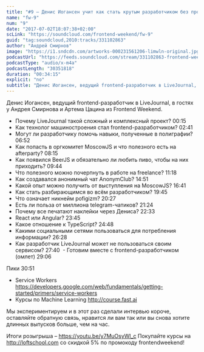 ```yaml
---
title: "#9 – Денис Иогансен учит как стать крутым разработчиком без профильного образования"
name: "fw-9"
num: "9"
date: "2017-07-02T18:07:38+02:00"
scLink: "https://soundcloud.com/frontend-weekend/fw-9"
guid: "tag:soundcloud,2010:tracks/331102863"
author: "Андрей Смирнов"
image: "https://i1.sndcdn.com/artworks-000231561206-limwln-original.jpg"
podcastUrl: "https://feeds.soundcloud.com/stream/331102863-frontend-weekend-fw-9.m4a"
podcastType: "audio/x-m4a"
podcastLength: "30351818"
duration: "00:34:15"
explicit: "no"
subtitle: "Денис Иогансен, ведущий frontend-разработчик в LiveJournal, в гостях у Андрея Смирнова и Артема Цацина из Frontend Weekend."
---
```

Денис Иогансен, ведущий frontend-разработчик в LiveJournal, в гостях у Андрея Смирнова и Артема Цацина из Frontend Weekend.

- Почему LiveJournal такой сложный и комплексный проект? 00:15
- Как технолог машиностроения стал frontend-разработчиком? 02:41
- Могут ли разработчику помочь навыки, полученные в полиграфии? 06:52
- Как попасть в оргкомитет MoscowJS и что полезного есть на afterparty? 08:15
- Как появился BeerJS и обязательно ли любить пиво, чтобы на них приходить? 09:44
- Что полезного можно почерпнуть в работе на freelance? 11:18
- Как создавался анонимный чат AnonymClub? 14:51
- Какой опыт можно получить от выступления на MoscowJS? 16:41
- Как стать разбирающимся во всём разработчиком? 19:45
- Что означает никнейм pofigizm? 20:27
- Есть ли польза от миллиона telegram-чатиков? 21:24
- Почему все печатают наклейки через Дениса? 22:33
- React или Angular? 23:45
- Какое отношение к TypeScript? 24:48
- Какими социальными сетями пользоваться для потребления информации? 26:28
- Как разработчик LiveJournal может не пользоваться своим сервисом? 27:40
 - Готовим вместе с frontend-разработчиком (омлет) 29:06

Пики 30:51
- Service Workers https://developers.google.com/web/fundamentals/getting-started/primers/service-workers
- Курсы по Machine Learning http://course.fast.ai

Мы экспериментируем и в этот раз сделали интервью короче, оставляйте обратную связь, нравится ли вам так или вы снова хотите длинных выпусков больше, чем на час.

Итоги розыгрыша – https://youtu.be/y7MuOsyWl_c
Покупайте курсы на http://loftschool.com со скидкой 5% по промокоду frontendweekend!
